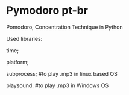 # Pymodoro pt-br

Pomodoro, Concentration Technique in Python

Used libraries: 

time;

platform;

subprocess; #to play .mp3 in linux based OS

playsound. #to play .mp3 in Windows OS

